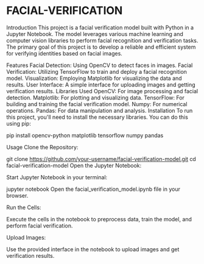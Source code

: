 # FACIAL-VERIFICATION
Introduction
This project is a facial verification model built with Python in a Jupyter Notebook. The model leverages various machine learning and computer vision libraries to perform facial recognition and verification tasks. The primary goal of this project is to develop a reliable and efficient system for verifying identities based on facial images.

Features
Facial Detection: Using OpenCV to detect faces in images.
Facial Verification: Utilizing TensorFlow to train and deploy a facial recognition model.
Visualization: Employing Matplotlib for visualizing the data and results.
User Interface: A simple interface for uploading images and getting verification results.
Libraries Used
OpenCV: For image processing and facial detection.
Matplotlib: For plotting and visualizing data.
TensorFlow: For building and training the facial verification model.
Numpy: For numerical operations.
Pandas: For data manipulation and analysis.
Installation
To run this project, you'll need to install the necessary libraries. You can do this using pip:

pip install opencv-python matplotlib tensorflow numpy pandas

Usage
Clone the Repository:


git clone https://github.com/your-username/facial-verification-model.git
cd facial-verification-model
Open the Jupyter Notebook:

Start Jupyter Notebook in your terminal:


jupyter notebook
Open the facial_verification_model.ipynb file in your browser.

Run the Cells:

Execute the cells in the notebook to preprocess data, train the model, and perform facial verification.

Upload Images:

Use the provided interface in the notebook to upload images and get verification results.
